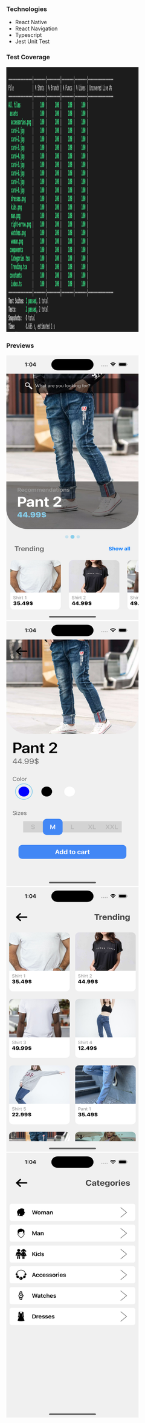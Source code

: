 ### Technologies
+ React Native
+ React Navigation
+ Typescript
+ Jest Unit Test

### Test Coverage
<img width=350 height=700 src="https://github.com/HpSurani1997/EcomAppSampleHp/blob/master/screenshot/coverage.png?raw=true" />

### Previews
<img width=350 height=700 src="https://github.com/HpSurani1997/EcomAppSampleHp/blob/master/screenshot/screenshot-1.png?raw=true" />
<img width=350 height=700 src="https://github.com/HpSurani1997/EcomAppSampleHp/blob/master/screenshot/screenshot-2.png?raw=true" />
<img width=350 height=700 src="https://github.com/HpSurani1997/EcomAppSampleHp/blob/master/screenshot/screenshot-3.png?raw=true" />
<img width=350 height=700 src="https://github.com/HpSurani1997/EcomAppSampleHp/blob/master/screenshot/screenshot-4.png?raw=true" />
